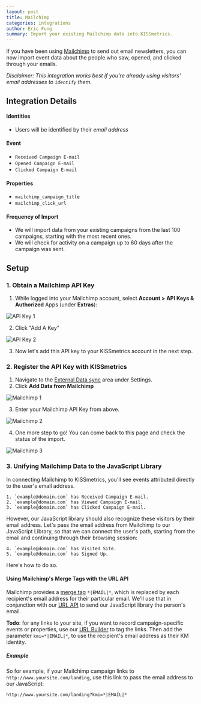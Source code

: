```yaml
---
layout: post
title: Mailchimp
categories: integrations
author: Eric Fung
summary: Import your existing Mailchimp data into KISSmetrics.
---
```

If you have been using [Mailchimp][mailchimp] to send out email newsletters, you can now import event data about the people who saw, opened, and clicked through your emails.

*Disclaimer: This integration works best if you're already using visitors' email addresses to `identify` them.*

## Integration Details

#### Identities

* Users will be identified by their *email address*

#### Event

* `Received Campaign E-mail`
* `Opened Campaign E-mail`
* `Clicked Campaign E-mail`

#### Properties

* `mailchimp_campaign_title`
* `mailchimp_click_url`

#### Frequency of Import

* We will import data from your existing campaigns from the last 100 campaigns, starting with the most recent ones.
* We will check for activity on a campaign up to 60 days after the campaign was sent.

## Setup

### 1. Obtain a Mailchimp API Key

1. While logged into your Mailchimp account, select **Account > API Keys & Authorized** Apps (under **Extras**):

![API Key 1][sskey1]

2. Click "Add A Key"

![API Key 2][sskey2]

3. Now let's add this API key to your KISSmetrics account in the next step.

### 2. Register the API Key with KISSmetrics

1. Navigate to the [External Data sync][external-data] area under Settings.
2. Click **Add Data from Mailchimp**

![Mailchimp 1][ssmc1]

3. Enter your Mailchimp API Key from above.

![Mailchimp 2][ssmc2]

4. One more step to go! You can come back to this page and check the status of the import.

![Mailchimp 3][ssmc3]

### 3. Unifying Mailchimp Data to the JavaScript Library

In connecting Mailchimp to KISSmetrics, you'll see events attributed directly to the user's email address.

    1. `example@domain.com` has Received Campaign E-mail.
    2. `example@domain.com` has Viewed Campaign E-mail.
    3. `example@domain.com` has Clicked Campaign E-mail.

However, our JavaScript library should also recognize these visitors by their email address. Let's pass the email address from Mailchimp to our JavaScript Library, so that we can connect the user's path, starting from the email and continuing through their browsing session:

    4. `example@domain.com` has Visited Site.
    5. `example@domain.com` has Signed Up.

Here's how to do so.

#### Using Mailchimp's Merge Tags with the URL API

Mailchimp provides a [merge tag][merge-tag] `*|EMAIL|*`, which is replaced by each recipient's email address for their particular email. We'll use that in conjunction with our [URL API][url] to send our JavaScript library the person's email.

**Todo**: for any links to your site, if you want to record campaign-specific events or properties, use our [URL Builder][url-builder] to tag the links. Then add the parameter `kmi=*|EMAIL|*`, to use the recipient's email address as their KM identity.

##### Example

So for example, if your Mailchimp campaign links to `http://www.yoursite.com/landing`, use this link to pass the email address to our JavaScript:

    http://www.yoursite.com/landing?kmi=*|EMAIL|*

[mailchimp]: http://mailchimp.com/
[external-data]: https://www.kissmetrics.com/external_data
[merge-tag]: http://kb.mailchimp.com/article/all-the-merge-tags-cheatsheet

[url]: /apis/url
[url-builder]: /apis/url#url-builder

[sskey1]: https://s3.amazonaws.com/kissmetrics-support-files/assets/integrations/mailchimp/api-key-1.png
[sskey2]: https://s3.amazonaws.com/kissmetrics-support-files/assets/integrations/mailchimp/api-key-2.png
[ssmc1]: https://s3.amazonaws.com/kissmetrics-support-files/assets/integrations/mailchimp/mailchimp-1.png
[ssmc2]: https://s3.amazonaws.com/kissmetrics-support-files/assets/integrations/mailchimp/mailchimp-2.png
[ssmc3]: https://s3.amazonaws.com/kissmetrics-support-files/assets/integrations/mailchimp/mailchimp-3.png
